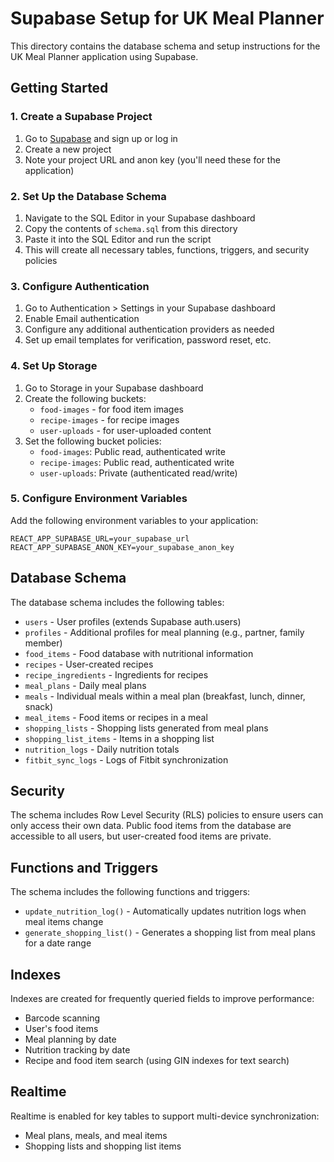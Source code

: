# Supabase Setup for UK Meal Planner

This directory contains the database schema and setup instructions for the UK Meal Planner application using Supabase.

## Getting Started

### 1. Create a Supabase Project

1. Go to [Supabase](https://supabase.com/) and sign up or log in
2. Create a new project
3. Note your project URL and anon key (you'll need these for the application)

### 2. Set Up the Database Schema

1. Navigate to the SQL Editor in your Supabase dashboard
2. Copy the contents of `schema.sql` from this directory
3. Paste it into the SQL Editor and run the script
4. This will create all necessary tables, functions, triggers, and security policies

### 3. Configure Authentication

1. Go to Authentication > Settings in your Supabase dashboard
2. Enable Email authentication
3. Configure any additional authentication providers as needed
4. Set up email templates for verification, password reset, etc.

### 4. Set Up Storage

1. Go to Storage in your Supabase dashboard
2. Create the following buckets:
   - `food-images` - for food item images
   - `recipe-images` - for recipe images
   - `user-uploads` - for user-uploaded content
3. Set the following bucket policies:
   - `food-images`: Public read, authenticated write
   - `recipe-images`: Public read, authenticated write
   - `user-uploads`: Private (authenticated read/write)

### 5. Configure Environment Variables

Add the following environment variables to your application:

```
REACT_APP_SUPABASE_URL=your_supabase_url
REACT_APP_SUPABASE_ANON_KEY=your_supabase_anon_key
```

## Database Schema

The database schema includes the following tables:

- `users` - User profiles (extends Supabase auth.users)
- `profiles` - Additional profiles for meal planning (e.g., partner, family member)
- `food_items` - Food database with nutritional information
- `recipes` - User-created recipes
- `recipe_ingredients` - Ingredients for recipes
- `meal_plans` - Daily meal plans
- `meals` - Individual meals within a meal plan (breakfast, lunch, dinner, snack)
- `meal_items` - Food items or recipes in a meal
- `shopping_lists` - Shopping lists generated from meal plans
- `shopping_list_items` - Items in a shopping list
- `nutrition_logs` - Daily nutrition totals
- `fitbit_sync_logs` - Logs of Fitbit synchronization

## Security

The schema includes Row Level Security (RLS) policies to ensure users can only access their own data. Public food items from the database are accessible to all users, but user-created food items are private.

## Functions and Triggers

The schema includes the following functions and triggers:

- `update_nutrition_log()` - Automatically updates nutrition logs when meal items change
- `generate_shopping_list()` - Generates a shopping list from meal plans for a date range

## Indexes

Indexes are created for frequently queried fields to improve performance:

- Barcode scanning
- User's food items
- Meal planning by date
- Nutrition tracking by date
- Recipe and food item search (using GIN indexes for text search)

## Realtime

Realtime is enabled for key tables to support multi-device synchronization:

- Meal plans, meals, and meal items
- Shopping lists and shopping list items